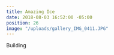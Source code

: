 ```yaml
---
title: Amazing Ice
date: 2018-08-03 16:52:00 -05:00
position: 26
image: "/uploads/gallery_IMG_0411.JPG"
---
```


Building